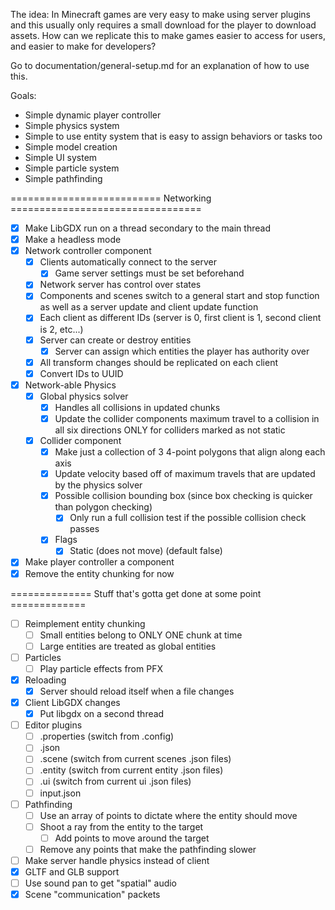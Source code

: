 The idea: In Minecraft games are very easy to make using server plugins and this usually only requires a small download for the player to download assets.  How can we replicate this to make games easier to access for users, and easier to make for developers?

Go to documentation/general-setup.md for an explanation of how to use this.

Goals:
- Simple dynamic player controller
- Simple physics system
- Simple to use entity system that is easy to assign behaviors or tasks too
- Simple model creation
- Simple UI system
- Simple particle system
- Simple pathfinding

========================== Networking =================================
- [x] Make LibGDX run on a thread secondary to the main thread
- [x] Make a headless mode
- [x] Network controller component
  - [x] Clients automatically connect to the server
    - [x] Game server settings must be set beforehand
  - [x] Network server has control over states
  - [x] Components and scenes switch to a general start and stop function as well as a server update and client update function
  - [x] Each client as different IDs (server is 0, first client is 1, second client is 2, etc...)
  - [x] Server can create or destroy entities
    - [x] Server can assign which entities the player has authority over
  - [x] All transform changes should be replicated on each client
  - [x] Convert IDs to UUID
- [x] Network-able Physics
  - [x] Global physics solver
    - [x] Handles all collisions in updated chunks
    - [x] Update the collider components maximum travel to a collision in all six directions ONLY for colliders marked as not static
  - [x] Collider component
    - [x] Make just a collection of 3 4-point polygons that align along each axis
    - [x] Update velocity based off of maximum travels that are updated by the physics solver
    - [x] Possible collision bounding box (since box checking is quicker than polygon checking)
      - [x] Only run a full collision test if the possible collision check passes
    - [x] Flags
      - [x] Static (does not move) (default false)
- [x] Make player controller a component
- [x] Remove the entity chunking for now

============== Stuff that's gotta get done at some point =============
- [ ] Reimplement entity chunking
  - [ ] Small entities belong to ONLY ONE chunk at time
  - [ ] Large entities are treated as global entities
- [ ] Particles
  - [ ] Play particle effects from PFX
- [x] Reloading
  - [x] Server should reload itself when a file changes
- [x] Client LibGDX changes
  - [x] Put libgdx on a second thread
- [ ] Editor plugins
  - [ ] .properties (switch from .config)
  - [ ] .json
  - [ ] .scene (switch from current scenes .json files)
  - [ ] .entity (switch from current entity .json files)
  - [ ] .ui (switch from current ui .json files)
  - [ ] input.json
- [ ] Pathfinding
  - [ ] Use an array of points to dictate where the entity should move
  - [ ] Shoot a ray from the entity to the target
    - [ ] Add points to move around the target
  - [ ] Remove any points that make the pathfinding slower
- [ ] Make server handle physics instead of client
- [x] GLTF and GLB support
- [ ] Use sound pan to get "spatial" audio
- [x] Scene "communication" packets
